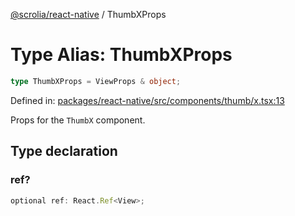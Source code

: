 [@scrolia/react-native](../README.md) / ThumbXProps

# Type Alias: ThumbXProps

```ts
type ThumbXProps = ViewProps & object;
```

Defined in: [packages/react-native/src/components/thumb/x.tsx:13](https://github.com/scrolia/react-native/blob/107e0a978a4d75b58537d45c6e53de02c37b518c/packages/react-native/src/components/thumb/x.tsx#L13)

Props for the `ThumbX` component.

## Type declaration

### ref?

```ts
optional ref: React.Ref<View>;
```
